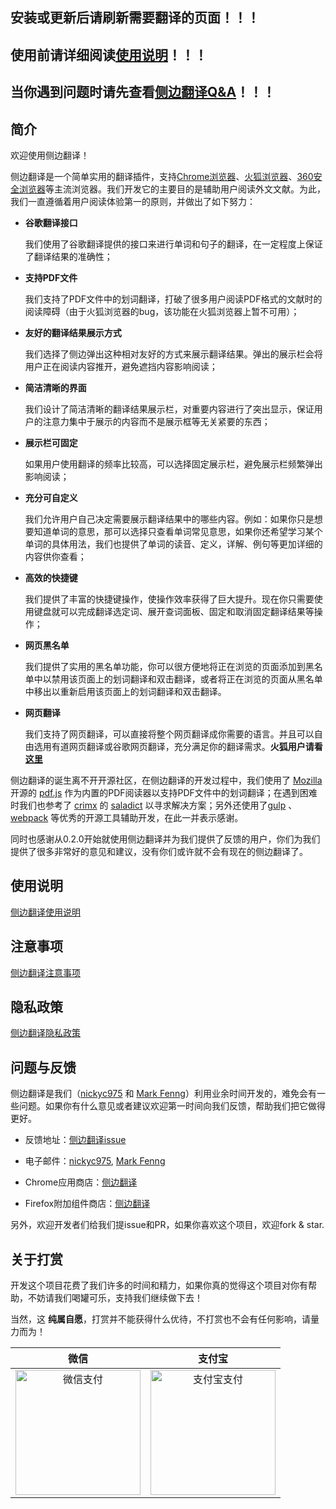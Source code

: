 ## 安装或更新后请刷新需要翻译的页面！！！

## 使用前请详细阅读[使用说明](./使用说明.md)！！！

## 当你遇到问题时请先查看[侧边翻译Q&A](./注意事项.md)！！！

## 简介

欢迎使用侧边翻译！

侧边翻译是一个简单实用的翻译插件，支持[Chrome浏览器](https://chrome.google.com/webstore/detail/bocbaocobfecmglnmeaeppambideimao)、[火狐浏览器](https://addons.mozilla.org/en-US/firefox/addon/edge_translate)、[360安全浏览器](https://ext.se.360.cn/webstore/detail/jkhojcaggkaojlhfddocjkkphfdkejeg)等主流浏览器。我们开发它的主要目的是辅助用户阅读外文文献。为此，我们一直遵循着用户阅读体验第一的原则，并做出了如下努力：

* __谷歌翻译接口__ 

  我们使用了谷歌翻译提供的接口来进行单词和句子的翻译，在一定程度上保证了翻译结果的准确性；

* __支持PDF文件__ 

  我们支持了PDF文件中的划词翻译，打破了很多用户阅读PDF格式的文献时的阅读障碍（由于火狐浏览器的bug，该功能在火狐浏览器上暂不可用）；

* __友好的翻译结果展示方式__ 

  我们选择了侧边弹出这种相对友好的方式来展示翻译结果。弹出的展示栏会将用户正在阅读内容推开，避免遮挡内容影响阅读；

* __简洁清晰的界面__ 

  我们设计了简洁清晰的翻译结果展示栏，对重要内容进行了突出显示，保证用户的注意力集中于展示的内容而不是展示框等无关紧要的东西；

* __展示栏可固定__ 

  如果用户使用翻译的频率比较高，可以选择固定展示栏，避免展示栏频繁弹出影响阅读；

* __充分可自定义__ 

  我们允许用户自己决定需要展示翻译结果中的哪些内容。例如：如果你只是想要知道单词的意思，那可以选择只查看单词常见意思，如果你还希望学习某个单词的具体用法，我们也提供了单词的读音、定义，详解、例句等更加详细的内容供你查看；

* __高效的快捷键__ 

  我们提供了丰富的快捷键操作，使操作效率获得了巨大提升。现在你只需要使用键盘就可以完成翻译选定词、展开查词面板、固定和取消固定翻译结果等操作；

* __网页黑名单__ 

  我们提供了实用的黑名单功能，你可以很方便地将正在浏览的页面添加到黑名单中以禁用该页面上的划词翻译和双击翻译，或者将正在浏览的页面从黑名单中移出以重新启用该页面上的划词翻译和双击翻译。

* __网页翻译__ 

  我们支持了网页翻译，可以直接将整个网页翻译成你需要的语言。并且可以自由选用有道网页翻译或谷歌网页翻译，充分满足你的翻译需求。__火狐用户请看[这里](./致火狐用户.md)__

侧边翻译的诞生离不开开源社区，在侧边翻译的开发过程中，我们使用了 [Mozilla](https://github.com/mozilla) 开源的 [pdf.js](https://github.com/mozilla/pdf.js) 作为内置的PDF阅读器以支持PDF文件中的划词翻译；在遇到困难时我们也参考了 [crimx](https://github.com/crimx) 的 [saladict](https://github.com/crimx/ext-saladict) 以寻求解决方案；另外还使用了[gulp](https://github.com/gulpjs/gulp) 、[webpack](https://github.com/webpack/webpack) 等优秀的开源工具辅助开发，在此一并表示感谢。

同时也感谢从0.2.0开始就使用侧边翻译并为我们提供了反馈的用户，你们为我们提供了很多非常好的意见和建议，没有你们或许就不会有现在的侧边翻译了。

## 使用说明

[侧边翻译使用说明](./使用说明.md)

## 注意事项

[侧边翻译注意事项](./注意事项.md)

## 隐私政策

[侧边翻译隐私政策](./隐私政策.md)

## 问题与反馈

侧边翻译是我们（[nickyc975](https://github.com/nickyc975) 和 [Mark Fenng](https://github.com/Mark-Fenng)）利用业余时间开发的，难免会有一些问题。如果你有什么意见或者建议欢迎第一时间向我们反馈，帮助我们把它做得更好。

* 反馈地址：[侧边翻译issue](https://github.com/EdgeTranslate/EdgeTranslate/issues/new/choose)

* 电子邮件：[nickyc975](mailto:chenjinlong2016@outlook.com), [Mark Fenng](mailto:f18846188605@gmail.com)

* Chrome应用商店：[侧边翻译](https://chrome.google.com/webstore/detail/bocbaocobfecmglnmeaeppambideimao/reviews)

* Firefox附加组件商店：[侧边翻译](https://addons.mozilla.org/en-US/firefox/addon/edge_translate/reviews)

另外，欢迎开发者们给我们提issue和PR，如果你喜欢这个项目，欢迎fork & star.

## 关于打赏

开发这个项目花费了我们许多的时间和精力，如果你真的觉得这个项目对你有帮助，不妨请我们喝罐可乐，支持我们继续做下去！

当然，这 __纯属自愿__，打赏并不能获得什么优待，不打赏也不会有任何影响，请量力而为！

| 微信 | 支付宝 |
| :-: | :-: |
| <img src="https://user-images.githubusercontent.com/25877145/80864662-b6617c00-8cb6-11ea-915a-582ca046118c.png" height=200 alt="微信支付"/> | <img src="https://user-images.githubusercontent.com/25877145/80864685-ced19680-8cb6-11ea-94e5-f5ca8e4389b9.jpg" height=200 alt="支付宝支付"/> |
